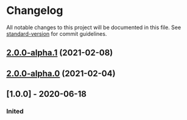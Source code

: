 # Changelog

All notable changes to this project will be documented in this file. See [standard-version](https://github.com/conventional-changelog/standard-version) for commit guidelines.

## [2.0.0-alpha.1](v2.0.0-alpha.0...v2.0.0-alpha.1) (2021-02-08)

## [2.0.0-alpha.0](v1.0.0...v2.0.0-alpha.0) (2021-02-04)

## [1.0.0] - 2020-06-18
### Inited

